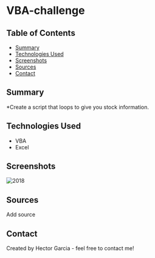 # VBA-challenge

## Table of Contents
* [Summary](#general-information)
* [Technologies Used](#technologies-used)
* [Screenshots](#screenshots)
* [Sources](#setup)
* [Contact](#contact)

## Summary
*Create a script that loops to give you stock information. 

## Technologies Used 
* VBA
* Excel

## Screenshots 
 ![2018](Screenshot1.png)

## Sources
Add source

## Contact
Created by Hector Garcia - feel free to contact me!